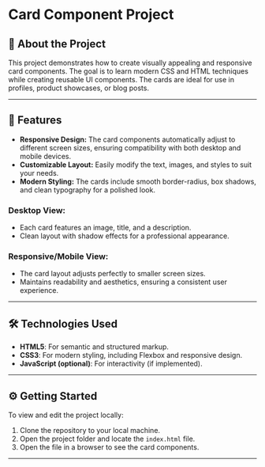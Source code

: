 # Card Component Project

## 🌟 About the Project

This project demonstrates how to create visually appealing and responsive card components. The goal is to learn modern CSS and HTML techniques while creating reusable UI components. The cards are ideal for use in profiles, product showcases, or blog posts.

---

## 🚀 Features

- **Responsive Design:** The card components automatically adjust to different screen sizes, ensuring compatibility with both desktop and mobile devices.
- **Customizable Layout:** Easily modify the text, images, and styles to suit your needs.
- **Modern Styling:** The cards include smooth border-radius, box shadows, and clean typography for a polished look.


### Desktop View:
- Each card features an image, title, and a description.
- Clean layout with shadow effects for a professional appearance.

### Responsive/Mobile View:
- The card layout adjusts perfectly to smaller screen sizes.
- Maintains readability and aesthetics, ensuring a consistent user experience.

---

## 🛠️ Technologies Used

- **HTML5**: For semantic and structured markup.
- **CSS3**: For modern styling, including Flexbox and responsive design.
- **JavaScript (optional)**: For interactivity (if implemented).

---

## ⚙️ Getting Started

To view and edit the project locally:

1. Clone the repository to your local machine.
2. Open the project folder and locate the `index.html` file.
3. Open the file in a browser to see the card components.

---
